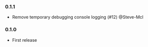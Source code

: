 ### 0.1.1

 - Remove temporary debugging console logging (#12) @Steve-Mcl

### 0.1.0

 - First release
